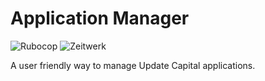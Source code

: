 # Application Manager

![Rubocop](https://github.com/mrleeio/application_manager/actions/workflows/rubocop.yaml/badge.svg?event=push)
![Zeitwerk](https://github.com/mrleeio/heroku_application_manager/actions/workflows/zeitwerk.yaml/badge.svg?event=push)

A user friendly way to manage Update Capital applications.